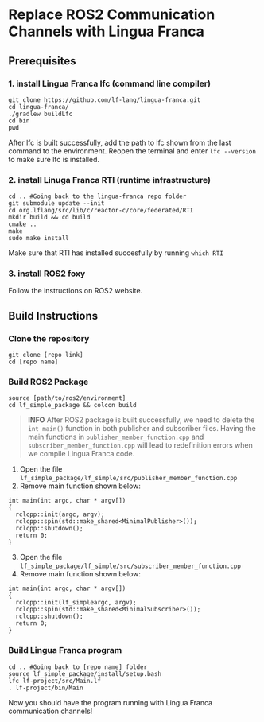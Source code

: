 # Replace ROS2 Communication Channels with Lingua Franca

## Prerequisites 

### 1. install Lingua Franca lfc (command line compiler)
```
git clone https://github.com/lf-lang/lingua-franca.git
cd lingua-franca/
./gradlew buildLfc
cd bin
pwd
```

After lfc is built successfully, add the path to lfc shown from the last command to the environment. Reopen the terminal and enter `lfc --version` to make sure lfc is installed.

### 2. install Linuga Franca RTI (runtime infrastructure)

```
cd .. #Going back to the lingua-franca repo folder
git submodule update --init
cd org.lflang/src/lib/c/reactor-c/core/federated/RTI
mkdir build && cd build
cmake ..
make
sudo make install
```
Make sure that RTI has installed succesfully by running `which RTI`

### 3. install ROS2 foxy

Follow the instructions on ROS2 website.

## Build Instructions 

### Clone the repository 

```
git clone [repo link]
cd [repo name]
```
### Build ROS2 Package 

```
source [path/to/ros2/environment]
cd lf_simple_package && colcon build
```

> **INFO** After ROS2 package is built successfully, we need to delete the `int main()` function in both publisher and subscriber files. Having the main functions in `publisher_member_function.cpp` and `subscriber_member_function.cpp` will lead to redefinition errors when we compile Lingua Franca code. 

1. Open the file `lf_simple_package/lf_simple/src/publisher_member_function.cpp`
2. Remove main function shown below:
```
int main(int argc, char * argv[])
{
  rclcpp::init(argc, argv);
  rclcpp::spin(std::make_shared<MinimalPublisher>());
  rclcpp::shutdown();
  return 0;
}
```

3. Open the file `lf_simple_package/lf_simple/src/subscriber_member_function.cpp`
4. Remove main function shown below:
```
int main(int argc, char * argv[])
{
  rclcpp::init(lf_simpleargc, argv);
  rclcpp::spin(std::make_shared<MinimalSubscriber>());
  rclcpp::shutdown();
  return 0;
}
```
### Build Lingua Franca program

```
cd .. #Going back to [repo name] folder
source lf_simple_package/install/setup.bash
lfc lf-project/src/Main.lf
. lf-project/bin/Main
```

Now you should have the program running with Lingua Franca communication channels!